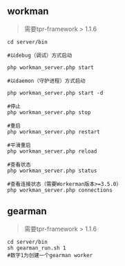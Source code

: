 ## workman
 > 需要tpr-framework > 1.1.6
 
 ``` shell
 cd server/bin
 
 #以debug（调试）方式启动
 
 php workman_server.php start
 
 #以daemon（守护进程）方式启动
 
 php workman_server.php start -d
 
 #停止
 php workman_server.php stop
 
 #重启
 php workman_server.php restart
 
 #平滑重启
 php workman_server.php reload
 
 #查看状态
 php workman_server.php status
 
 #查看连接状态（需要Workerman版本>=3.5.0）
 php workman_server.php connections
 ```
 
 ## gearman
  > 需要tpr-framework > 1.1.6
  
 ``` shell
 cd server/bin
 sh gearman_run.sh 1
 #数字1为创建一个gearman worker
 
 ```